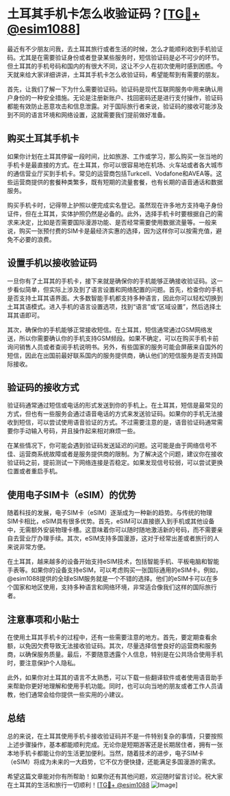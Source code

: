 # 土耳其手机卡怎么收验证码？[[TG💪+ @esim1088](https://t.me/s/esim1088)]

最近有不少朋友问我，去土耳其旅行或者生活的时候，怎么才能顺利收到手机验证码。尤其是在需要验证身份或者登录某些服务时，短信验证码是必不可少的环节。但土耳其的手机号码和国内的有很大不同，这让不少人在初次使用时感到困惑。今天就来给大家详细讲讲，土耳其手机卡怎么收验证码，希望能帮到有需要的朋友。

首先，让我们了解一下为什么需要验证码。验证码是现代互联网服务中用来确认用户身份的一种安全措施。无论是注册新账户、找回密码还是进行支付操作，验证码都能有效防止恶意攻击和信息泄露。对于国际旅行者来说，验证码的接收可能涉及到不同的语言环境和网络设置，这就需要我们提前做好准备。

## 购买土耳其手机卡

如果你计划在土耳其停留一段时间，比如旅游、工作或学习，那么购买一张当地的手机卡是最直接的方式。在土耳其，你可以很容易地在机场、火车站或者各大城市的通信营业厅买到手机卡。常见的运营商包括Turkcell、Vodafone和AVEA等。这些运营商提供的套餐种类繁多，既有短期的流量套餐，也有长期的语音通话和数据服务。

购买手机卡时，记得带上护照以便完成实名登记。虽然现在许多地方支持电子身份证件，但在土耳其，实体护照仍然是必备的。此外，选择手机卡时要根据自己的需求来决定，比如是否需要国际漫游功能、是否经常需要使用数据流量等。一般来说，购买一张预付费的SIM卡是最经济实惠的选择，因为这样你可以按需充值，避免不必要的浪费。

## 设置手机以接收验证码

一旦你有了土耳其的手机卡，接下来就是确保你的手机能够正确接收验证码。这一步看似简单，但实际上涉及到了语言设置和网络配置的问题。首先，检查你的手机是否支持土耳其语界面。大多数智能手机都支持多种语言，因此你可以轻松切换到土耳其语模式。进入手机的语言设置选项，找到“语言”或“区域设置”，然后选择土耳其语即可。

其次，确保你的手机能够正常接收短信。在土耳其，短信通常通过GSM网络发送，所以你需要确认你的手机支持GSM频段。如果不确定，可以在购买手机卡前询问销售人员或者查阅手机说明书。另外，有些国家的服务可能会屏蔽来自国外的短信，因此在出国前最好联系国内的服务提供商，确认他们的短信服务是否支持国际接收。

## 验证码的接收方式

验证码通常通过短信或电话的形式发送到你的手机上。在土耳其，短信是最常见的方式，但也有一些服务会通过语音电话的方式来发送验证码。如果你的手机无法接收到短信，可以尝试使用语音验证的方式。不过需要注意的是，语音验证码通常需要你手动输入号码，并且操作起来相对麻烦一些。

在某些情况下，你可能会遇到验证码发送延迟的问题。这可能是由于网络信号不佳、运营商系统故障或者是服务提供商的限制。为了解决这个问题，建议你在接收验证码之前，提前测试一下网络连接是否稳定。如果发现信号较弱，可以尝试更换位置或者重启手机。

## 使用电子SIM卡（eSIM）的优势

随着科技的发展，电子SIM卡（eSIM）逐渐成为一种新的趋势。与传统的物理SIM卡相比，eSIM具有很多优势。首先，eSIM可以直接嵌入到手机或其他设备中，无需额外安装物理卡槽。这意味着你可以随时随地激活新的号码，而不需要亲自去营业厅办理手续。其次，eSIM支持多国漫游，这对于经常出差或者旅行的人来说非常方便。

在土耳其，越来越多的设备开始支持eSIM技术，包括智能手机、平板电脑和智能手表等。如果你的设备支持eSIM，可以考虑购买一张国际通用的eSIM卡。例如，@esim1088提供的全球eSIM服务就是一个不错的选择。他们的eSIM卡可以在多个国家和地区使用，支持多种语言和网络环境，非常适合像我们这样的国际旅行者。

## 注意事项和小贴士

在使用土耳其手机卡的过程中，还有一些需要注意的地方。首先，要定期查看余额，以免因欠费导致无法接收验证码。其次，尽量选择信誉良好的运营商和服务商，以确保服务质量。最后，不要随意透露个人信息，特别是在公共场合使用手机时，要注意保护个人隐私。

此外，如果你对土耳其的语言不太熟悉，可以下载一些翻译软件或者使用语音助手来帮助你更好地理解和使用手机功能。同时，也可以向当地的朋友或者工作人员请教，他们通常会给你提供一些实用的小建议。

## 总结

总的来说，在土耳其使用手机卡接收验证码并不是一件特别复杂的事情，只要按照上述步骤操作，基本都能顺利完成。无论你是短期游客还是长期居住者，拥有一张本地手机卡都能让你的生活更加便利。当然，随着技术的进步，电子SIM卡（eSIM）将成为未来的一大趋势，它不仅方便快捷，还能满足多国漫游的需求。

希望这篇文章能对你有所帮助！如果你还有其他问题，欢迎随时留言讨论。祝大家在土耳其的生活和旅行一切顺利！[[TG💪+ @esim1088](https://t.me/s/esim1088) ![Image](https://i.postimg.cc/4NQfJmqS/Snipaste-2025-05-13-00-14-12.png)]